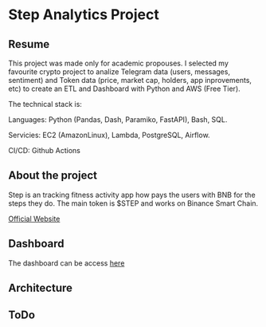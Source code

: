 # Step Analytics Project
## Resume

This project was made only for academic propouses. I selected my favourite crypto project to analize Telegram data (users, messages, sentiment) and Token data (price, market cap, holders, app inprovements, etc) to create an ETL and Dashboard with Python and AWS (Free Tier).

The technical stack is:

Languages: Python (Pandas, Dash, Paramiko, FastAPI), Bash, SQL.

Servicies: EC2 (AmazonLinux), Lambda, PostgreSQL, Airflow.

CI/CD: Github Actions

## About the project 

Step is an tracking fitness activity app how pays the users with BNB for the steps they do. The main token is $STEP and works on Binance Smart Chain.

[Official Website](https://www.walkwithstep.io)

## Dashboard

The dashboard can be access [here](https://www.step-analytics.tk)

## Architecture


## ToDo

